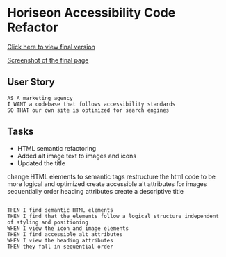 
# Horiseon Accessibility Code Refactor

[Click here to view final version](https://kcschaefs.github.io/semantic_html/)

[Screenshot of the final page](./assets/images/html_refactor_screenshot.png)

## User Story

```
AS A marketing agency
I WANT a codebase that follows accessibility standards
SO THAT our own site is optimized for search engines
```

## Tasks

- HTML semantic refactoring
- Added alt image text to images and icons
- Updated the title

change HTML elements to semantic tags
restructure the html code to be more logical and optimized
create accessible alt attributes for images
sequentially order heading attributes
create a descriptive title

```

THEN I find semantic HTML elements
THEN I find that the elements follow a logical structure independent of styling and positioning
WHEN I view the icon and image elements
THEN I find accessible alt attributes
WHEN I view the heading attributes
THEN they fall in sequential order

```

